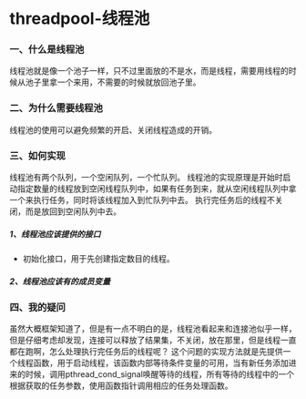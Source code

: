 # threadpool-线程池

### 一、什么是线程池
线程池就是像一个池子一样，只不过里面放的不是水，而是线程，需要用线程的时候从池子里拿一个来用，不需要的时候就放回池子里。

### 二、为什么需要线程池
线程池的使用可以避免频繁的开启、关闭线程造成的开销。

### 三、如何实现
线程池有两个队列，一个空闲队列，一个忙队列。
线程池的实现原理是开始时启动指定数量的线程放到空闲线程队列中，如果有任务到来，就从空闲线程队列中拿一个来执行任务，同时将该线程加入到忙队列中去。
执行完任务后的线程不关闭，而是放回到空闲队列中去。

##### 1、线程池应该提供的接口
* 初始化接口，用于先创建指定数目的线程。

##### 2、线程池应该有的成员变量

### 四、我的疑问
虽然大概框架知道了，但是有一点不明白的是，线程池看起来和连接池似乎一样，但是仔细考虑却发现，连接可以释放了结果集，不关闭，放在那里，但是线程一直都在跑啊，怎么处理执行完任务后的线程呢？
这个问题的实现方法就是先提供一个线程函数，用于启动线程，该函数内部等待条件变量的可用，当有新任务添加进来的时候，调用pthread_cond_signal唤醒等待的线程，所有等待的线程中的一个根据获取的任务参数，使用函数指针调用相应的任务处理函数。
